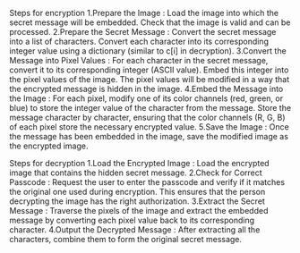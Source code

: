 Steps for encryption
1.Prepare the Image : Load the image into which the secret message will be embedded.
Check that the image is valid and can be processed.
2.Prepare the Secret Message : Convert the secret message into a list of characters.
Convert each character into its corresponding integer value using a dictionary (similar to c[i] in decryption).
3.Convert the Message into Pixel Values : For each character in the secret message, convert it to its corresponding integer (ASCII value).
Embed this integer into the pixel values of the image. The pixel values will be modified in a way that the encrypted message is hidden in the image.
4.Embed the Message into the Image : For each pixel, modify one of its color channels (red, green, or blue) to store the integer value of the character from the message.
Store the message character by character, ensuring that the color channels (R, G, B) of each pixel store the necessary encrypted value.
5.Save the Image : Once the message has been embedded in the image, save the modified image as the encrypted image.

Steps for decryption
1.Load the Encrypted Image : Load the encrypted image that contains the hidden secret message.
2.Check for Correct Passcode : Request the user to enter the passcode and verify if it matches the original one used during encryption. This ensures that the person decrypting the image has the right authorization.
3.Extract the Secret Message : Traverse the pixels of the image and extract the embedded message by converting each pixel value back to its corresponding character.
4.Output the Decrypted Message : After extracting all the characters, combine them to form the original secret message.
